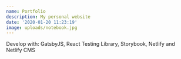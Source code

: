 ```yaml
---
name: Portfolio
description: My personal website
date: '2020-01-20 11:23:19'
image: uploads/notebook.jpg
---
```

Develop with: GatsbyJS, React Testing Library, Storybook, Netlify and Netlify CMS
